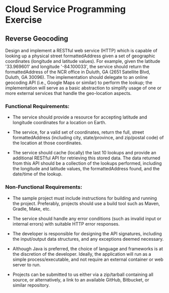 # Cloud Service Programming Exercise
## Reverse Geocoding
 
Design and implement a RESTful web service (HTTP) which is capable of looking up a physical street formattedAddress given a set of geographic coordinates (longitude and latitude values). For example, given the latitude '33.969601' and longitude '-84.100033', the service should return the formattedAddress of the NCR office in Duluth, GA (2651 Satellite Blvd, Duluth, GA 30096).  The implementation should delegate to an online geocoding API (i.e., Google Maps or similar) to perform the lookup; the implementation will serve as a basic abstraction to simplify usage of one or more external services that handle the geo-location aspects.

### Functional Requirements:

- The service should provide a resource for accepting latitude and longitude coordinates for a location on Earth.

- The service, for a valid set of coordinates, return the full, street formattedAddress (including city, state/province, and zip/postal code) of the location at those coordinates.

- The service should cache (locally) the last 10 lookups and provide an additional RESTful API for retrieving this stored data.  The data returned from this API should be a collection of the lookups performed, including the longitude and latitude values, the formattedAddress found, and the date/time of the lookup. 

### Non-Functional Requirements:

- The sample project must include instructions for building and running the project.  Preferably, projects should use a build tool such as Maven, Gradle, Make, etc.

- The service should handle any error conditions (such as invalid input or internal errors) with suitable HTTP error responses. 

- The developer is responsible for designing the API signatures, including the input/output data structures, and any exceptions deemed necessary.

- Although Java is preferred, the choice of language and frameworks is at the discretion of the developer.  Ideally, the application will run as a simple process/executable, and not require an external container or web server to run.

- Projects can be submitted to us either via a zip/tarball containing all source, or alternatively, a link to an available GitHub, Bitbucket, or similar repository.
